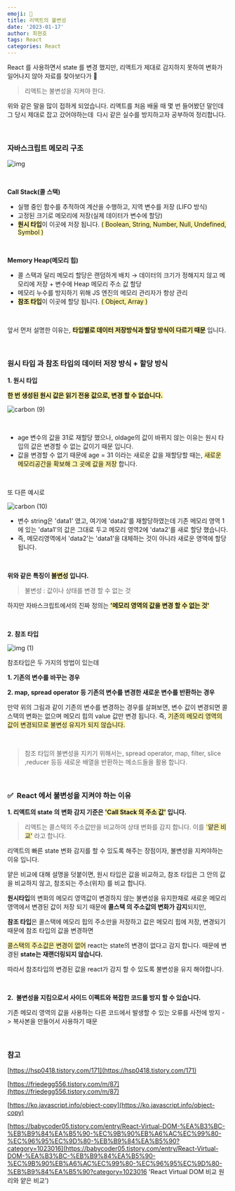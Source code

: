 ```yaml
---
emoji: 📖
title: 리액트의 불변성
date: '2023-01-17'
author: 최현호
tags: React
categories: React
---
```


React 를 사용하면서 state 를 변경 했지만, 리액트가 제대로 감지하지 못하여 변화가 일어나지 않아 자료를 찾아보다가 🥺

> 리액트는 불변성을 지켜야 한다.

위와 같은 말을 많이 접하게 되었습니다. 리액트를 처음 배울 때 몇 번 들어봤던 말인데 그 당시 제대로 잡고 갔어야하는데  다시 같은 실수를 방지하고자 공부하여 정리합니다.

<br>

### **자바스크립트 메모리 구조**

![img](https://user-images.githubusercontent.com/87301268/223899501-bfe38e63-418a-4a4f-8b88-0e72303e8841.png)

<br>

**Call Stack(콜 스택)**

- 실행 중인 함수를 추적하여 계산을 수행하고, 지역 변수를 저장 (LIFO 방식)
- 고정된 크기로 메모리에 저장(실제 데이터가 변수에 할당)
- <span style='background-color : #fff5b1'>**원시 타입**</span>이 이곳에 저장 됩니다. <span style='background-color : #fff5b1'>( Boolean, String, Number, Null, Undefined, Symbol )</span>

<br>

**Memory Heap(메모리 힙)**

- 콜 스택과 달리 메모리 할당은 랜덤하게 배치 → 데이터의 크기가 정해지지 않고 메모리에 저장 + 변수에 Heap 메모리 주소 값 할당
- 메모리 누수를 방지하기 위해 JS 엔진의 메모리 관리자가 항상 관리
- <span style='background-color : #fff5b1'>**참조 타입**</span>이 이곳에 할당 됩니다. <span style='background-color : #fff5b1'>( Object, Array )</span>

<br>

앞서 먼저 설명한 이유는, <span style='background-color : #fff5b1'>**타입별로 데이터 저장방식과 할당 방식이 다르기 때문**</span> 입니다.

<br>

### **원시 타입 과 참조 타입의 데이터 저장 방식 + 할당 방식**

**1\. 원시 타입**

<span style='background-color : #fff5b1'>**한 번 생성된 원시 값은 읽기 전용 값으로, 변경 할 수 없습니다.**</span>

![carbon (9)](https://user-images.githubusercontent.com/87301268/223899574-82c136d0-82de-4501-83ac-df453d4b0d01.png)

<br>

- age 변수의 값을 31로 재할당 했으나, oldage의 값이 바뀌지 않는 이유는 원시 타입의 값은 변경할 수 없는 값이기 때문 입니다.
- 값을 변경할 수 없기 때문에 age = 31 이라는 새로운 값을 재할당할 때는, <span style='background-color : #fff5b1'>새로운 메모리공간을 확보해 그 곳에 값을 저장</span> 합니다.

<br>

또 다른 예시로

![carbon (10)](https://user-images.githubusercontent.com/87301268/223899676-a138085e-c6b5-47cb-994e-4df9616b63c7.png)

- 변수 string은 'data1' 였고, 여기에 'data2'를 재할당하였는데 기존 메모리 영역 1에 있는 'data1'의 값은 그대로 두고 메모리 영역2에 'data2'를 새로 할당 했습니다.
- 즉, 메모리영역에서 'data2'는 'data1'을 대체하는 것이 아니라 새로운 영역에 할당됩니다.

<br>

**위와 같은 특징이 <span style='background-color : #fff5b1'>불변성</span> 입니다.**

> 불변성 : 값이나 상태를 변경 할 수 없는 것

하지만 자바스크립트에서의 진짜 정의는 <span style='background-color : #fff5b1'>**'메모리 영역의 값을 변경 할 수 없는 것'**</span>

<br>

**2\. 참조 타입**

![img (1)](https://user-images.githubusercontent.com/87301268/223899848-b0f4dba2-3ceb-4961-8add-0927f6a5b419.png)

참조타입은 두 가지의 방법이 있는데

**1\. 기존의 변수를 바꾸는 경우**

**2\. map, spread operator 등 기존의 변수를 변경한 새로운 변수를 반환하는 경우**

만약 위의 그림과 같이 기존의 변수를 변경하는 경우를 살펴보면, 변수 값이 변경되면
콜스택의 변화는 없으며 메모리 힙의 value 값만 변경 됩니다. 즉, <span style='background-color : #fff5b1'>기존의 메모리 영역의 값이 변경되므로 불변성 유지가 되지 않습니다.</span>

<br>

> 참조 타입의 불변성을 지키기 위해서는, spread operator, map, filter, slice ,reducer 등등 새로운 배열을 반환하는 메소드들을 활용 합니다.

<br>

### **✅  React 에서 불변성을 지켜야 하는 이유**

**1\. 리액트의 state 의 변화 감지 기준은 <span style='background-color : #fff5b1'>'Call Stack 의 주소 값'</span> 입니다.**

> 리액트는 콜스택의 주소값만을 비교하여 상태 변화를 감지 합니다. 이를 <span style='background-color : #fff5b1'>'**얕은 비교'**</span> 라고 합니다.

리액트의 빠른 state 변화 감지를 할 수 있도록 해주는 장점이자, 불변성을 지켜야하는 이유 입니다.

얕은 비교에 대해 설명을 덧붙이면, 원시 타입은 값을 비교하고, 참조 타입은 그 안의 값을 비교하지 않고, 참조되는 주소(위치) 를 비교 합니다.

**원시타입**의 변화의 메모리 영역값이 변경하지 않는 불변성을 유지한채로 새로운 메모리 영역에서 변경된 값이 저장 되기 때문에
**콜스택 의 주소값의 변화가 감지**되지만,

**참조 타입**은 콜스택에 메모리 힙의 주소만을 저장하고 값은 메모리 힙에 저장, 변경되기 때문에 참조 타입의 값을 변경하면

<span style='background-color : #fff5b1'>콜스택의 주소값은 변경이 없어</span> react는 state의 변경이 없다고 감지 합니다. 때문에 변경된 **state는 재랜더링되지 않습니다.**

따라서 참조타입의 변경된 값을 react가 감지 할 수 있도록 불변성을 유지 해야합니다.

<br>

**2.  불변성을 지킴으로서 사이드 이펙트와 복잡한 코드를 방지 할 수 있습니다.**

기존 메모리 영역의 값을 사용하는 다른 코드에서 발생할 수 있는 오류를 사전에 방지 -> 복사본을 만들어서 사용하기 때문

<br>

### 참고

[https://hsp0418.tistory.com/171](https://hsp0418.tistory.com/171)

[https://friedegg556.tistory.com/m/87](https://friedegg556.tistory.com/m/87)

[https://ko.javascript.info/object-copy](https://ko.javascript.info/object-copy)

[https://babycoder05.tistory.com/entry/React-Virtual-DOM-%EA%B3%BC-%EB%B9%84%EA%B5%90-%EC%9B%90%EB%A6%AC%EC%99%80-%EC%96%95%EC%9D%80-%EB%B9%84%EA%B5%90?category=1023016](https://babycoder05.tistory.com/entry/React-Virtual-DOM-%EA%B3%BC-%EB%B9%84%EA%B5%90-%EC%9B%90%EB%A6%AC%EC%99%80-%EC%96%95%EC%9D%80-%EB%B9%84%EA%B5%90?category=1023016 'React Virtual DOM 비교 원리와 얕은 비교')

<br>

```toc

```
